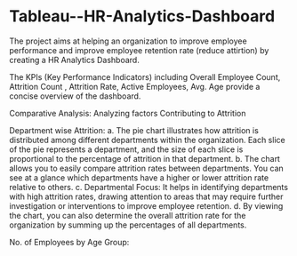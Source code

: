 # Tableau--HR-Analytics-Dashboard

The project aims at helping an organization to improve employee performance and improve employee retention rate (reduce attirtion) by creating a HR Analytics Dashboard.

The KPIs (Key Performance Indicators) including Overall Employee Count, Attrition Count , Attrition Rate, Active Employees, Avg. Age provide a concise overview of the dashboard.

Comparative Analysis: Analyzing factors Contributing to Attrition

Department wise Attrition: 
a. The pie chart illustrates how attrition is distributed among different departments within the organization. Each slice of the pie represents a department, and the size of each slice is proportional to the percentage of attrition in that department.
b. The chart allows you to easily compare attrition rates between departments. You can see at a glance which departments have a higher or lower attrition rate relative to others.
c. Departmental Focus: It helps in identifying departments with high attrition rates, drawing attention to areas that may require further investigation or interventions to improve employee retention.
d. By viewing the chart, you can also determine the overall attrition rate for the organization by summing up the percentages of all departments.

No. of Employees by Age Group:

